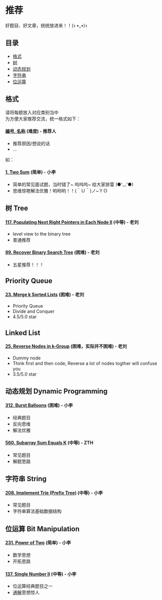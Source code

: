 # 推荐
好题目、好文章，统统放进来！！(ง •_•)ง
## 目录
* [格式](#格式)
* [树](#树-tree)
* [动态规划](#动态规划-dynamic-programming)
* [字符串](#字符串-string)
* [位运算](#位运算-bit-manipulation)

## 格式
请将每题放入对应类别当中  
为方便大家推荐交流，统一格式如下：

#### [编号. 名称](#) (难度) - 推荐人
* 推荐原因/想说的话
* ...

如：
#### [1. Two Sum](https://leetcode.com/problems/two-sum/) (简单) - 小李 
* 简单的常见面试题，当时错了\~ 呜呜呜\~ 给大家排雷 (●'◡'●)
* 思维惊艳解法优雅！哟哟哟！！(＾Ｕ＾)ノ~ＹＯ


<!-- 树 -->
## 树 Tree
#### [117. Populating Next Right Pointers in Each Node II](https://leetcode.com/problems/populating-next-right-pointers-in-each-node-ii/) (中等) - 老刘 
* level view to the binary tree
* 普通推荐

#### [99. Recover Binary Search Tree](https://leetcode.com/problems/recover-binary-search-tree/) (困难) - 老刘 
* 五星推荐！！！

## Priority Queue
#### [23. Merge k Sorted Lists](https://leetcode.com/problems/merge-k-sorted-lists/) (困难) - 老刘
* Priority Queue
* Divide and Conquer
* 4.5/5.0 star 

## Linked List
#### [25. Reverse Nodes in k-Group](https://leetcode.com/problems/reverse-nodes-in-k-group/) (困难，实际并不困难) - 老刘
* Dummy node
* Think first and then code, Reverse a lot of nodes togther will confuse you
* 3.5/5.0 star 


<!-- 动态规划 -->
## 动态规划 Dynamic Programming 
#### [312. Burst Balloons](https://leetcode.com/problems/burst-balloons/) (困难) - 小李 
* 经典题目
* 反向思维
* 解法优雅

#### [560. Subarray Sum Equals K](https://leetcode.com/problems/subarray-sum-equals-k/) (中等) - ZTH

* 常见题目
* 解题思路

<!-- 字符串 -->
## 字符串 String
#### [208. Implement Trie (Prefix Tree)](https://leetcode.com/problems/implement-trie-prefix-tree/) (中等) - 小李 
* 常见题目
* 字符串算法基础数据结构

## 位运算 Bit Manipulation

#### [231. Power of Two](https://leetcode.com/problems/power-of-two/) (简单) - 小李 
* 数学思想
* 开拓思路

#### [137. Single Number II](https://leetcode.com/problems/single-number-ii/) (中等) - 小李
* 位运算经典题目之一
* [通解](https://leetcode.com/problems/single-number-ii/discuss/43295/Detailed-explanation-and-generalization-of-the-bitwise-operation-method-for-single-numbers)思想惊人

